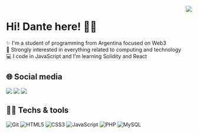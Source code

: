 <img align="right" src="https://user-images.githubusercontent.com/84307018/196826419-29e3c8fd-e49b-4e0f-bddb-1e0e26da6ca8.png">

# Hi! Dante here! 👋🏻

✨ I'm a student of programming from Argentina focused on Web3 <br>
🧠 Strongly interested in everything related to computing and technology <br>
💻 I code in JavaScript and I'm learning Solidity and React
<br>
## 🌐 Social media
<a href="https://twitter.com/d4rm_"><img src="https://img.shields.io/badge/Twitter-1DA1F2?style=for-the-badge&logo=twitter&logoColor=white"></a>
<a href="[https](https://www.linkedin.com/in/dantem05/)"><img src="https://img.shields.io/badge/linkedin-%230077B5.svg?style=for-the-badge&logo=linkedin&logoColor=white"></a>
<a href="https://mirror.xyz/dantesito.eth"><img src="https://img.shields.io/badge/RSS-FFA500?style=for-the-badge&logo=rss&logoColor=white"></a>

## 👨‍💻 Techs & tools
![Git](https://img.shields.io/badge/git-%23F05033.svg?style=for-the-badge&logo=git&logoColor=white)
![HTML5](https://img.shields.io/badge/html5-%23E34F26.svg?style=for-the-badge&logo=html5&logoColor=white)
![CSS3](https://img.shields.io/badge/css3-%231572B6.svg?style=for-the-badge&logo=css3&logoColor=white)
![JavaScript](https://img.shields.io/badge/javascript-%23323330.svg?style=for-the-badge&logo=javascript&logoColor=%23F7DF1E)
![PHP](https://img.shields.io/badge/php-%23777BB4.svg?style=for-the-badge&logo=php&logoColor=white)
![MySQL](https://img.shields.io/badge/mysql-%2300f.svg?style=for-the-badge&logo=mysql&logoColor=white)

